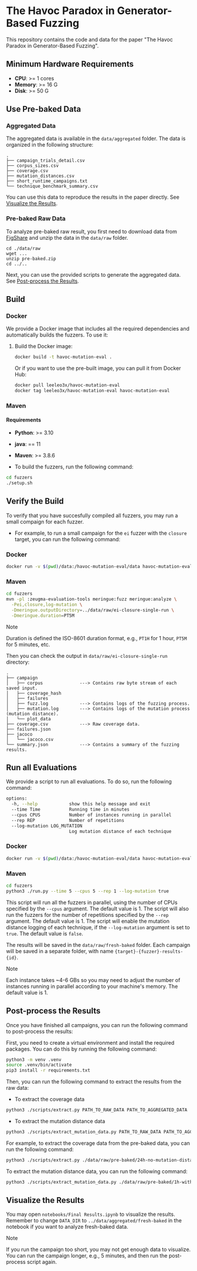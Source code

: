 # The Havoc Paradox in Generator-Based Fuzzing

This repository contains the code and data for the paper "The Havoc Paradox in Generator-Based Fuzzing".

## Minimum Hardware Requirements

- **CPU**: >= 1 cores
- **Memory**: >= 16 G
- **Disk**: >= 50 G

## Use Pre-baked Data

### Aggregated Data

The aggregated data is available in the `data/aggregated` folder. The data is organized in the following structure:

```tree
.
├── campaign_trials_detail.csv        
├── corpus_sizes.csv
├── coverage.csv
├── mutation_distances.csv
├── short_runtime_campaigns.txt
└── technique_benchmark_summary.csv
```

You can use this data to reproduce the results in the paper directly. See [Visualize the Results](#visualize-the-results).

### Pre-baked Raw Data

To analyze pre-baked raw result, you first need to download data from [FigShare](https://figshare.com/s/789b43d5b7845655a36d) and unzip the data in the `data/raw` folder.

```
cd ./data/raw
wget ...
unzip pre-baked.zip
cd ../..
```

Next, you can use the provided scripts to generate the aggregated data. See [Post-process the Results](#post-process-the-results).


## Build

### Docker

We provide a Docker image that includes all the required dependencies and automatically builds the fuzzers. To use it:

1. Build the Docker image:

   ```bash
   docker build -t havoc-mutation-eval .
   ```

   Or if you want to use the pre-built image, you can pull it from Docker Hub:

   ```bash
   docker pull leeleo3x/havoc-mutation-eval
   docker tag leeleo3x/havoc-mutation-eval havoc-mutation-eval
   ```

### Maven

#### Requirements 

- **Python**: >= 3.10
- **java**: == 11
- **Maven**: >= 3.8.6

- To build the fuzzers, run the following command:

```bash
cd fuzzers
./setup.sh
```

## Verify the Build

To verify that you have succesfully compiled all fuzzers, you may run a small compaign for each fuzzer.

- For example, to run a small campaign for the `ei` fuzzer with the `closure` target, you can run the following command:

### Docker

```bash
docker run -v $(pwd)/data:/havoc-mutation-eval/data havoc-mutation-eval single ei closure /havoc-mutation-eval/data/raw/ei-closure-single-run PT5M
```

### Maven

```bash
cd fuzzers
mvn -pl :zeugma-evaluation-tools meringue:fuzz meringue:analyze \
  -Pei,closure,log-mutation \
  -Dmeringue.outputDirectory=../data/raw/ei-closure-single-run \
  -Dmeringue.duration=PT5M
```

> [!NOTE]
> Duration is defined the ISO-8601 duration format, e.g., `PT1H` for 1 hour, `PT5M` for 5 minutes, etc.

Then you can check the output in `data/raw/ei-closure-single-run` directory:

```tree
.
├── campaign
│   ├── corpus              ---> Contains raw byte stream of each saved input.
│   ├── coverage_hash
│   ├── failures
│   ├── fuzz.log            ---> Contains logs of the fuzzing process.
│   ├── mutation.log        ---> Contains logs of the mutation process (mutation distance).
│   └── plot_data
├── coverage.csv            ---> Raw coverage data.
├── failures.json
├── jacoco
│   └── jacoco.csv
└── summary.json            ---> Contains a summary of the fuzzing results.
```

## Run all Evaluations

We provide a script to run all evaluations. To do so, run the following command:

```bash
options:
  -h, --help            show this help message and exit
  --time Time           Running time in minutes
  --cpus CPUS           Number of instances running in parallel
  --rep REP             Number of repetitions
  --log-mutation LOG_MUTATION
                        Log mutation distance of each technique
```

### Docker

```bash
docker run -v $(pwd)/data:/havoc-mutation-eval/data havoc-mutation-eval run --time 5 --cpus 5 --rep 1 --log-mutation true
```

### Maven

```bash
cd fuzzers
python3 ./run.py --time 5 --cpus 5 --rep 1 --log-mutation true
```

This script will run all the fuzzers in parallel, using the number of CPUs specified by the `--cpus` argument. The default value is 1. The script will also run the fuzzers for the number of repetitions specified by the `--rep` argument. The default value is 1. The script will enable the mutation distance logging of each technique, if the `--log-mutation` argument is set to `true`. The default value is `false`.

The results will be saved in the `data/raw/fresh-baked` folder. Each campaign will be saved in a separate folder, with name `{target}-{fuzzer}-results-{id}`.

> [!NOTE]
> Each instance takes ~4-6 GBs so you may need to adjust the number of instances running in parallel according to your machine's memory. The default value is 1.

## Post-process the Results

Once you have finished all campaigns, you can run the following command to post-process the results:

First, you need to create a virtual environment and install the required packages. You can do this by running the following command:

```bash
python3 -m venv .venv
source .venv/bin/activate
pip3 install -r requirements.txt
```

Then, you can run the following command to extract the results from the raw data:

- To extract the coverage data

```bash
python3 ./scripts/extract.py PATH_TO_RAW_DATA PATH_TO_AGGREGATED_DATA
```

- To extract the mutation distance data

```bash
python3 ./scripts/extract_mutation_data.py PATH_TO_RAW_DATA PATH_TO_AGGREGATED_DATA
```

For example, to extract the coverage data from the pre-baked data, you can run the following command:

```bash
python3 ./scripts/extract.py ./data/raw/pre-baked/24h-no-mutation-distance ./data/aggregated/pre-baked
```

To extract the mutation distance data, you can run the following command:

```bash
python3 ./scripts/extract_mutation_data.py ./data/raw/pre-baked/1h-with-mutation-distance ./data/aggregated/pre-baked
```

## Visualize the Results

You may open `notebooks/Final Results.ipynb` to visualize the results. Remember to change `DATA_DIR` to `../data/aggregated/fresh-baked` in the notebook if you want to analyze fresh-baked data.

> [!NOTE]
> If you run the campaign too short, you may not get enough data to visualize. You can run the campaign longer, e.g., 5 minutes, and then run the post-process script again.
